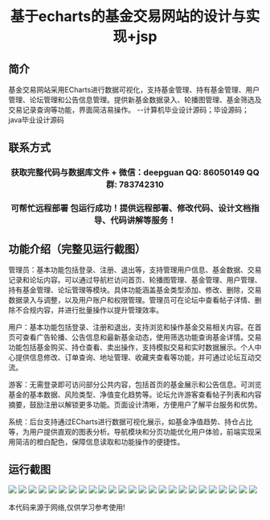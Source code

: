 <p><h1 align="center">基于echarts的基金交易网站的设计与实现+jsp</h1></p>

## 简介
基金交易网站采用ECharts进行数据可视化，支持基金管理、持有基金管理、用户管理、论坛管理和公告信息管理。提供新基金数据录入、轮播图管理、基金筛选及交易记录查询等功能，界面简洁易操作。    --计算机毕业设计源码；毕设源码；java毕业设计源码


## 联系方式
<p><h3 align="center">获取完整代码与数据库文件 + 微信：deepguan QQ: 86050149 QQ群: 783742310</h3></p>
<p><h3 align="center">可帮忙远程部署 包运行成功！提供远程部署、修改代码、设计文档指导、代码讲解等服务！</h3></p>

## 功能介绍（完整见运行截图）
管理员：基本功能包括登录、注册、退出等，支持管理用户信息、基金数据、交易记录和论坛内容。可以通过导航栏访问首页、轮播图管理、基金管理、用户管理、持有基金管理、论坛管理等模块。具体功能涵盖基金类型添加、修改、删除，交易数据录入与调整，以及用户账户和权限管理。管理员可在论坛中查看帖子详情、删除不合规内容，并进行批量操作以提升管理效率。

用户：基本功能包括登录、注册和退出，支持浏览和操作基金交易相关内容。在首页可查看广告轮播、公告信息和最新基金动态，使用筛选功能查询基金详情。交易功能包括基金购买、持仓查看、卖出操作，支持模拟交易和实时数据展示。个人中心提供信息修改、订单查询、地址管理、收藏夹查看等功能，并可通过论坛互动交流。

游客：无需登录即可访问部分公共内容，包括首页的基金展示和公告信息。可浏览基金的基本数据、风险类型、净值变化趋势等。论坛允许游客查看帖子列表和内容摘要，鼓励注册以解锁更多功能。页面设计清晰，方便用户了解平台服务和优势。

系统：后台支持通过ECharts进行数据可视化展示，如基金净值趋势、持仓占比等，为用户提供直观的图表分析。导航模块和分页功能优化用户体验，前端实现采用简洁的橙白配色，保障信息读取和功能操作的便捷性。


## 运行截图
![](https://bs-1329754181.cos.ap-shanghai.myqcloud.com/ssm/EchartsFundTradingWebsite/img/001.jpg)
![](https://bs-1329754181.cos.ap-shanghai.myqcloud.com/ssm/EchartsFundTradingWebsite/img/002.jpg)
![](https://bs-1329754181.cos.ap-shanghai.myqcloud.com/ssm/EchartsFundTradingWebsite/img/003.jpg)
![](https://bs-1329754181.cos.ap-shanghai.myqcloud.com/ssm/EchartsFundTradingWebsite/img/004.jpg)
![](https://bs-1329754181.cos.ap-shanghai.myqcloud.com/ssm/EchartsFundTradingWebsite/img/005.jpg)
![](https://bs-1329754181.cos.ap-shanghai.myqcloud.com/ssm/EchartsFundTradingWebsite/img/006.jpg)
![](https://bs-1329754181.cos.ap-shanghai.myqcloud.com/ssm/EchartsFundTradingWebsite/img/007.jpg)
![](https://bs-1329754181.cos.ap-shanghai.myqcloud.com/ssm/EchartsFundTradingWebsite/img/008.jpg)
![](https://bs-1329754181.cos.ap-shanghai.myqcloud.com/ssm/EchartsFundTradingWebsite/img/009.jpg)
![](https://bs-1329754181.cos.ap-shanghai.myqcloud.com/ssm/EchartsFundTradingWebsite/img/010.jpg)
![](https://bs-1329754181.cos.ap-shanghai.myqcloud.com/ssm/EchartsFundTradingWebsite/img/011.jpg)
![](https://bs-1329754181.cos.ap-shanghai.myqcloud.com/ssm/EchartsFundTradingWebsite/img/012.jpg)
![](https://bs-1329754181.cos.ap-shanghai.myqcloud.com/ssm/EchartsFundTradingWebsite/img/013.jpg)
![](https://bs-1329754181.cos.ap-shanghai.myqcloud.com/ssm/EchartsFundTradingWebsite/img/014.jpg)
![](https://bs-1329754181.cos.ap-shanghai.myqcloud.com/ssm/EchartsFundTradingWebsite/img/015.jpg)
![](https://bs-1329754181.cos.ap-shanghai.myqcloud.com/ssm/EchartsFundTradingWebsite/img/016.jpg)
![](https://bs-1329754181.cos.ap-shanghai.myqcloud.com/ssm/EchartsFundTradingWebsite/img/017.jpg)
![](https://bs-1329754181.cos.ap-shanghai.myqcloud.com/ssm/EchartsFundTradingWebsite/img/018.jpg)
![](https://bs-1329754181.cos.ap-shanghai.myqcloud.com/ssm/EchartsFundTradingWebsite/img/019.jpg)
![](https://bs-1329754181.cos.ap-shanghai.myqcloud.com/ssm/EchartsFundTradingWebsite/img/020.jpg)
![](https://bs-1329754181.cos.ap-shanghai.myqcloud.com/ssm/EchartsFundTradingWebsite/img/021.jpg)
![](https://bs-1329754181.cos.ap-shanghai.myqcloud.com/ssm/EchartsFundTradingWebsite/img/022.jpg)
![](https://bs-1329754181.cos.ap-shanghai.myqcloud.com/ssm/EchartsFundTradingWebsite/img/023.jpg)
![](https://bs-1329754181.cos.ap-shanghai.myqcloud.com/ssm/EchartsFundTradingWebsite/img/024.jpg)
![](https://bs-1329754181.cos.ap-shanghai.myqcloud.com/ssm/EchartsFundTradingWebsite/img/025.jpg)

<p>本代码来源于网络,仅供学习参考使用!</p>
